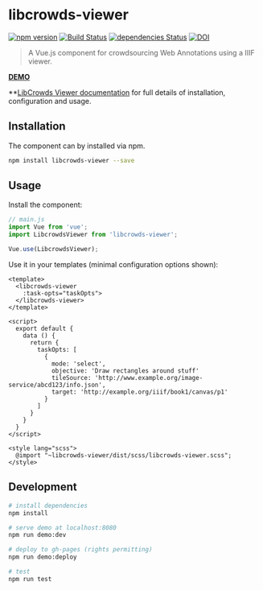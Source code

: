 # libcrowds-viewer

[![npm version](https://badge.fury.io/js/libcrowds-viewer.svg)](https://badge.fury.io/js/libcrowds-viewer)
[![Build Status](https://travis-ci.org/LibCrowds/libcrowds-viewer.svg?branch=master)](https://travis-ci.org/LibCrowds/libcrowds-viewer)
[![dependencies Status](https://david-dm.org/LibCrowds/libcrowds-viewer/status.svg)](https://david-dm.org/LibCrowds/libcrowds-viewer)
[![DOI](https://zenodo.org/badge/95394175.svg)](https://zenodo.org/badge/latestdoi/95394175)

> A Vue.js component for crowdsourcing Web Annotations using a IIIF viewer.

[**DEMO**](https://libcrowds.github.io/libcrowds-viewer/)

**[LibCrowds Viewer documentation](https://libcrowds.gitbooks.io/libcrowds-viewer-docs/content/) for full details of installation, configuration and usage.

## Installation

The component can by installed via npm.

```bash
npm install libcrowds-viewer --save
```

## Usage

Install the component:

``` js
// main.js
import Vue from 'vue';
import LibcrowdsViewer from 'libcrowds-viewer';

Vue.use(LibcrowdsViewer);
```

Use it in your templates \(minimal configuration options shown\):

``` vue
<template>
  <libcrowds-viewer
    :task-opts="taskOpts">
  </libcrowds-viewer>
</template>

<script>
  export default {
    data () {
      return {
        taskOpts: [
          {
            mode: 'select',
            objective: 'Draw rectangles around stuff'
            tileSource: 'http://www.example.org/image-service/abcd123/info.json',
            target: 'http://example.org/iiif/book1/canvas/p1'
          }
        ]
      }
    }
  }
</script>

<style lang="scss">
  @import "~libcrowds-viewer/dist/scss/libcrowds-viewer.scss";
</style>
```

## Development

```bash
# install dependencies
npm install

# serve demo at localhost:8080
npm run demo:dev

# deploy to gh-pages (rights permitting)
npm run demo:deploy

# test
npm run test
```

